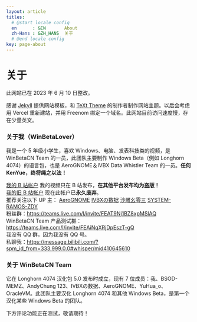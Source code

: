 ```yaml
---
layout: article
titles:
  # @start locale config
  en      : &EN       About
  zh-Hans : &ZH_HANS  关于
  # @end locale config
key: page-about
---
```


# 关于

此网站已在 2023 年 6 月 10 日整改。

感谢 [Jekyll](https://jekyllrb.com/) 提供网站模板，和 [TeXt Theme](https://github.com/kitian616/jekyll-TeXt-theme) 的制作者制作网站主题。以后会考虑用 Vercel 重新建站，并用 Freenom 绑定一个域名。此网站目前访问速度慢，存在少量英文。

### 关于我（WinBetaLover）

我是一个 5 年级小学生，喜欢 Windows、电脑、发表科技类的视频，是 WinBetaCN Team 的一员，此团队主要制作 Windows Beta（例如 Longhorn 4074）的语言包，也是 AeroGNOME＆IVBX Data Whistler Team 的一员。**任何 KenYue，终将绳之以法！**

[我的 B 站帐户](https://space.bilibili.com/410645610) 我的视频只在 B 站发布，**在其他平台发布均为盗版！**<br>
[我的旧 B 站帐户](https://space.bilibili.com/1257689472) 现在此帐户已**永久废弃**。<br>
推荐关注以下 UP 主： [AeroGNOME](https://space.bilibili.com/515586861)  [IVBXの数据](https://space.bilibili.com/1171551865)  [沙雕幺零三](https://space.bilibili.com/1014355041)  [SYSTEM-RAMOS-ZDY](https://space.bilibili.com/493998035)<br>
粉丝群：https://teams.live.com/l/invite/FEAT9Nj1BZ8xpMSlAQ<br>
WinBetaCN Team 产品测试群：https://teams.live.com/l/invite/FEAiNqXRjDpEszT-gQ<br>
我没有 QQ 群，因为我没有 QQ 号。<br>
私聊我：https://message.bilibili.com/?spm_id_from=333.999.0.0#whisper/mid410645610<br>

### 关于 WinBetaCN Team

它在 Longhorn 4074 汉化包 5.0 发布时成立，现有 7 位成员：我、BSOD-MEMZ、AndyChung
123、IVBXの数据、AeroGNOME、YuHua_o、OracleVM。此团队主要汉化 Longhorn 4074 和其他 Windows Beta，是第一个汉化某些 Windows Beta 的团队。

下方评论功能正在测试，敬请期待！
